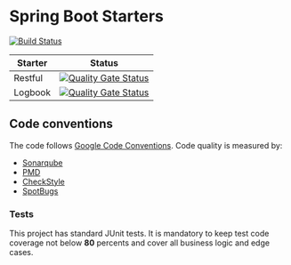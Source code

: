 # Spring Boot Starters

[![Build Status](https://drone.c2a2.com/api/badges/ujar-org/ujar-boot-starter/status.svg?ref=refs/heads/main)](https://drone.c2a2.com/ujar-org/ujar-boot-starter)

| Starter | Status                                                                                                                                                                                                                                                                        |
|---------|-------------------------------------------------------------------------------------------------------------------------------------------------------------------------------------------------------------------------------------------------------------------------------|
| Restful | [![Quality Gate Status](https://sonarqube.c2a2.com/api/project_badges/measure?project=ujar-org%3Aujar-boot-starter-restful&metric=alert_status&token=079b58510a190a61f593cc04e400943008c61418)](https://sonarqube.c2a2.com/dashboard?id=ujar-org%3Aujar-boot-starter-restful) |
| Logbook | [![Quality Gate Status](https://sonarqube.c2a2.com/api/project_badges/measure?project=ujar-org%3Aujar-boot-starter-logbook&metric=alert_status&token=53b7643b8f681909f9e2b23f23655b957f86cb78)](https://sonarqube.c2a2.com/dashboard?id=ujar-org%3Aujar-boot-starter-logbook) |


## Code conventions

The code follows [Google Code Conventions](https://google.github.io/styleguide/javaguide.html). Code quality is measured by:
- [Sonarqube](https://sonarqube.c2a2.com/dashboard?id=ujar-org%3Aujar-boot-starter-restful)
- [PMD](https://pmd.github.io/)
- [CheckStyle](https://checkstyle.sourceforge.io/)
- [SpotBugs](https://spotbugs.github.io/)

### Tests

This project has standard JUnit tests.
It is mandatory to keep test code coverage not below **80** percents and cover all business logic and edge cases.

